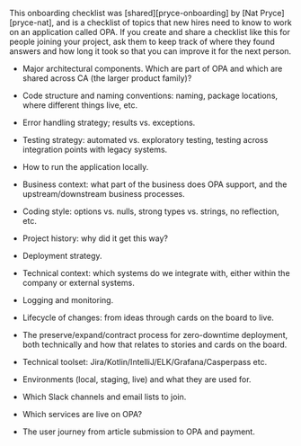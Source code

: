 ---
---

This <span i="onboarding checklist">onboarding checklist</span> was
[shared][pryce-onboarding] by [Nat Pryce][pryce-nat], and is a checklist of
topics that new hires need to know to work on an application called OPA.  If you
create and share a checklist like this for people joining your project, ask them
to keep track of where they found answers and how long it took so that you can
improve it for the next person.

-   Major architectural components.  Which are part of OPA and which are shared
    across CA (the larger product family)?

-   Code structure and naming conventions: naming, package locations, where
    different things live, etc.

-   Error handling strategy; results vs. exceptions.

-   Testing strategy: automated vs. exploratory testing, testing across
    integration points with legacy systems.

-   How to run the application locally.

-   Business context: what part of the business does OPA support, and the
    upstream/downstream business processes.

-   Coding style: options vs. nulls, strong types vs. strings, no reflection,
    etc.

-   Project history: why did it get this way?

-   Deployment strategy.

-   Technical context: which systems do we integrate with, either within the
    company or external systems.

-   Logging and monitoring.

-   Lifecycle of changes: from ideas through cards on the board to live.

-   The preserve/expand/contract process for zero-downtime deployment, both
    technically and how that relates to stories and cards on the board.

-   Technical toolset: Jira/Kotlin/IntelliJ/ELK/Grafana/Casperpass etc.

-   Environments (local, staging, live) and what they are used for.

-   Which Slack channels and email lists to join.

-   Which services are live on OPA?

-   The user journey from article submission to OPA and payment.
